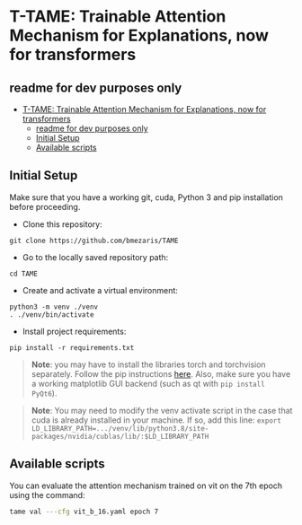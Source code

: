# T-TAME: Trainable Attention Mechanism for Explanations, now for transformers

## readme for dev purposes only

- [T-TAME: Trainable Attention Mechanism for Explanations, now for transformers](#t-tame-trainable-attention-mechanism-for-explanations-now-for-transformers)
  - [readme for dev purposes only](#readme-for-dev-purposes-only)
  - [Initial Setup](#initial-setup)
  - [Available scripts](#available-scripts)

## Initial Setup

Make sure that you have a working git, cuda, Python 3 and pip installation before proceeding.

- Clone this repository:

```commandline
git clone https://github.com/bmezaris/TAME
```

- Go to the locally saved repository path:

```commandline
cd TAME
```

- Create and activate a virtual environment:

```commandline
python3 -m venv ./venv
. ./venv/bin/activate
```

- Install project requirements:

```commandline
pip install -r requirements.txt
```

> __Note__: you may have to install the libraries torch and torchvision separately. Follow the pip instructions [here](https://pytorch.org/get-started/locally/). Also, make sure you have a working matplotlib GUI backend (such as qt with `pip install PyQt6`).

> __Note__: You may need to modify the venv activate script in the case that cuda is already installed in your machine. If so, add this line:
> `export LD_LIBRARY_PATH=.../venv/lib/python3.8/site-packages/nvidia/cublas/lib/:$LD_LIBRARY_PATH`

## Available scripts

You can evaluate the attention mechanism trained on vit on the 7th epoch
 using the command:

```bash
tame val ---cfg vit_b_16.yaml epoch 7
```
